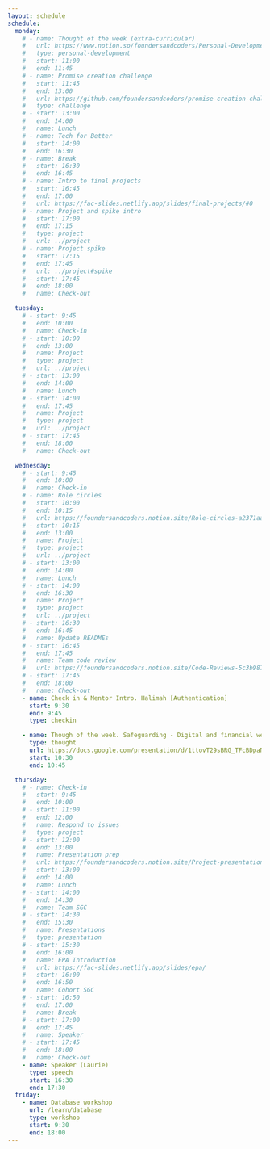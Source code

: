 ```yaml
---
layout: schedule
schedule:
  monday:
    # - name: Thought of the week (extra-curricular)
    #   url: https://www.notion.so/foundersandcoders/Personal-Development-91fe75c7e2cc4f989954108729a2c834
    #   type: personal-development
    #   start: 11:00
    #   end: 11:45
    # - name: Promise creation challenge
    #   start: 11:45
    #   end: 13:00
    #   url: https://github.com/foundersandcoders/promise-creation-challenge
    #   type: challenge
    # - start: 13:00
    #   end: 14:00
    #   name: Lunch
    # - name: Tech for Better
    #   start: 14:00
    #   end: 16:30
    # - name: Break
    #   start: 16:30
    #   end: 16:45
    # - name: Intro to final projects
    #   start: 16:45
    #   end: 17:00
    #   url: https://fac-slides.netlify.app/slides/final-projects/#0
    # - name: Project and spike intro
    #   start: 17:00
    #   end: 17:15
    #   type: project
    #   url: ../project
    # - name: Project spike
    #   start: 17:15
    #   end: 17:45
    #   url: ../project#spike
    # - start: 17:45
    #   end: 18:00
    #   name: Check-out

  tuesday:
    # - start: 9:45
    #   end: 10:00
    #   name: Check-in
    # - start: 10:00
    #   end: 13:00
    #   name: Project
    #   type: project
    #   url: ../project
    # - start: 13:00
    #   end: 14:00
    #   name: Lunch
    # - start: 14:00
    #   end: 17:45
    #   name: Project
    #   type: project
    #   url: ../project
    # - start: 17:45
    #   end: 18:00
    #   name: Check-out

  wednesday:
    # - start: 9:45
    #   end: 10:00
    #   name: Check-in
    # - name: Role circles
    #   start: 10:00
    #   end: 10:15
    #   url: https://foundersandcoders.notion.site/Role-circles-a2371aab24f34955a69904b87ffc1f05
    # - start: 10:15
    #   end: 13:00
    #   name: Project
    #   type: project
    #   url: ../project
    # - start: 13:00
    #   end: 14:00
    #   name: Lunch
    # - start: 14:00
    #   end: 16:30
    #   name: Project
    #   type: project
    #   url: ../project
    # - start: 16:30
    #   end: 16:45
    #   name: Update READMEs
    # - start: 16:45
    #   end: 17:45
    #   name: Team code review
    #   url: https://foundersandcoders.notion.site/Code-Reviews-5c3b987ed1204e46b4c738da538a758c
    # - start: 17:45
    #   end: 18:00
    #   name: Check-out
    - name: Check in & Mentor Intro. Halimah [Authentication]
      start: 9:30
      end: 9:45
      type: checkin

    - name: Though of the week. Safeguarding - Digital and financial wellbeing
      type: thought
      url: https://docs.google.com/presentation/d/1ttovT29sBRG_TFcBDpaNy_BKaL-CW95mZbKZltqEeJc/edit#slide=id.g25e05124422_0_0
      start: 10:30
      end: 10:45

  thursday:
    # - name: Check-in
    #   start: 9:45
    #   end: 10:00
    # - start: 11:00
    #   end: 12:00
    #   name: Respond to issues
    #   type: project
    # - start: 12:00
    #   end: 13:00
    #   name: Presentation prep
    #   url: https://foundersandcoders.notion.site/Project-presentations-d8787b65e78a4314b62475552e7989e9
    # - start: 13:00
    #   end: 14:00
    #   name: Lunch
    # - start: 14:00
    #   end: 14:30
    #   name: Team SGC
    # - start: 14:30
    #   end: 15:30
    #   name: Presentations
    #   type: presentation
    # - start: 15:30
    #   end: 16:00
    #   name: EPA Introduction
    #   url: https://fac-slides.netlify.app/slides/epa/
    # - start: 16:00
    #   end: 16:50
    #   name: Cohort SGC
    # - start: 16:50
    #   end: 17:00
    #   name: Break
    # - start: 17:00
    #   end: 17:45
    #   name: Speaker
    # - start: 17:45
    #   end: 18:00
    #   name: Check-out
    - name: Speaker (Laurie)
      type: speech
      start: 16:30
      end: 17:30
  friday:
    - name: Database workshop
      url: /learn/database
      type: workshop
      start: 9:30
      end: 18:00
---
```

